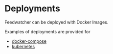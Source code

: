 # Deployments

Feedwatcher can be deployed with Docker Images.

Examples of deployments are provided for

- [docker-compose](docker-compose)
- [kubernetes](kubernetes)
